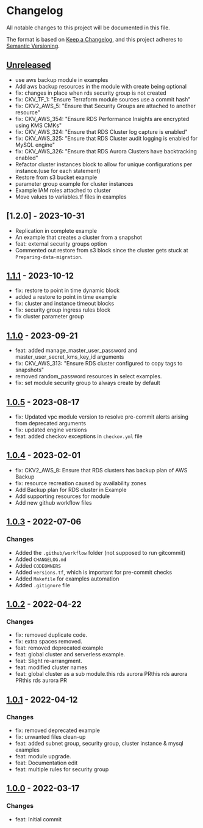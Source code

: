 # Changelog
All notable changes to this project will be documented in this file.

The format is based on [Keep a Changelog](https://keepachangelog.com/en/1.0.0/),
and this project adheres to [Semantic Versioning](https://semver.org/spec/v2.0.0.html).

## [Unreleased]
- use aws backup module in examples
- Add aws backup resources in the module with create being optional
- fix: changes in place when rds security group is not created
- fix: CKV_TF_1: "Ensure Terraform module sources use a commit hash"
- fix: CKV2_AWS_5: "Ensure that Security Groups are attached to another resource"
- fix: CKV_AWS_354: "Ensure RDS Performance Insights are encrypted using KMS CMKs"
- fix: CKV_AWS_324: "Ensure that RDS Cluster log capture is enabled"
- fix: CKV_AWS_325: "Ensure that RDS Cluster audit logging is enabled for MySQL engine"
- fix: CKV_AWS_326: "Ensure that RDS Aurora Clusters have backtracking enabled"
- Refactor cluster instances block to allow for unique configurations per instance.(use for each statement)
- Restore from s3 bucket example
- parameter group example for cluster instances
- Example IAM roles attached to cluster
- Move values to variables.tf files in examples

## [1.2.0] - 2023-10-31
- Replication in complete example
- An example that creates a cluster from a snapshot
- feat: external security groups option
- Commented out restore from s3 block since the cluster gets stuck at `Preparing-data-migration`. 

## [1.1.1] - 2023-10-12
- fix: restore to point in time dynamic block
- added a restore to point in time example
- fix: cluster and instance timeout blocks
- fix: security group ingress rules block
- fix cluster parameter group

## [1.1.0] - 2023-09-21
- feat: added manage_master_user_password and master_user_secret_kms_key_id arguments
- fix: CKV_AWS_313: "Ensure RDS cluster configured to copy tags to snapshots"
- removed random_password resources in select examples.
- fix: set module security group to always create by default

## [1.0.5] - 2023-08-17
- fix: Updated vpc module version to resolve pre-commit alerts arising from deprecated arguments
- fix: updated engine versions
- feat: added checkov exceptions in `checkov.yml` file

## [1.0.4] - 2023-02-01
- fix: CKV2_AWS_8: Ensure that RDS clusters has backup plan of AWS Backup
- fix: resource recreation caused by availability zones
- Add Backup plan for RDS cluster in Example
- Add supporting resources for module
- Add new github workflow files

## [1.0.3] - 2022-07-06
### Changes
- Added the `.github/workflow` folder (not supposed to run gitcommit)
- Added `CHANGELOG.md`
- Added `CODEOWNERS`
- Added `versions.tf`, which is important for pre-commit checks
- Added `Makefile` for examples automation
- Added `.gitignore` file

## [1.0.2] - 2022-04-22
### Changes
- fix: removed duplicate code.
- fix: extra spaces removed.
- feat: removed deprecated example
- feat: global cluster and serverless example.
- feat: Slight re-arrangment.
- feat: modified cluster names
- feat: global cluster as a sub module.this rds aurora PRthis rds aurora PRthis rds aurora PR

## [1.0.1] - 2022-04-12
### Changes
- fix: removed deprecated example
- fix: unwanted files clean-up
- feat: added subnet group, security group, cluster instance & mysql examples
- feat: module upgrade.
- feat: Documentation edit
- feat: multiple rules for security group

## [1.0.0] - 2022-03-17
### Changes
- feat: Initial commit

[Unreleased]: https://github.com/boldlink/terraform-aws-rds-aurora/compare/1.1.1...HEAD

[1.1.1]: https://github.com/boldlink/terraform-aws-rds-aurora/releases/tag/1.1.1
[1.1.0]: https://github.com/boldlink/terraform-aws-rds-aurora/releases/tag/1.1.0
[1.0.5]: https://github.com/boldlink/terraform-aws-rds-aurora/releases/tag/1.0.5
[1.0.4]: https://github.com/boldlink/terraform-aws-rds-aurora/releases/tag/1.0.4
[1.0.3]: https://github.com/boldlink/terraform-aws-rds-aurora/releases/tag/1.0.3
[1.0.2]: https://github.com/boldlink/terraform-aws-rds-aurora/releases/tag/1.0.2
[1.0.1]: https://github.com/boldlink/terraform-aws-rds-aurora/releases/tag/1.0.1
[1.0.0]: https://github.com/boldlink/terraform-aws-rds-aurora/releases/tag/1.0.0
